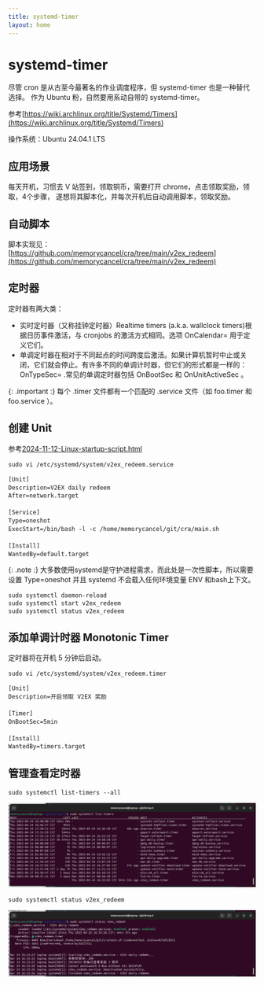 ```yaml
---
title: systemd-timer
layout: home
---
```


# systemd-timer

尽管 cron 是从古至今最著名的作业调度程序，但 systemd-timer 也是一种替代选择。
作为 Ubuntu 粉，自然要用系动自带的 systemd-timer。

参考[https://wiki.archlinux.org/title/Systemd/Timers](https://wiki.archlinux.org/title/Systemd/Timers)

操作系统：Ubuntu 24.04.1 LTS

## 应用场景

每天开机，习惯去 V 站签到，领取铜币，需要打开 chrome，点击领取奖励，领取，4个步骤，
遂想将其脚本化，并每次开机后自动调用脚本，领取奖励。


## 自动脚本

脚本实现见：[https://github.com/memorycancel/cra/tree/main/v2ex_redeem](https://github.com/memorycancel/cra/tree/main/v2ex_redeem)

## 定时器

定时器有两大类：

+ 实时定时器（又称挂钟定时器）Realtime timers (a.k.a. wallclock timers)根据日历事件激活，与 cronjobs 的激活方式相同。选项 OnCalendar= 用于定义它们。
+ 单调定时器在相对于不同起点的时间跨度后激活。如果计算机暂时中止或关闭，它们就会停止。有许多不同的单调计时器，但它们的形式都是一样的： OnTypeSec= .常见的单调定时器包括 OnBootSec 和 OnUnitActiveSec 。

{: .important :}
每个 .timer 文件都有一个匹配的 .service 文件（如 foo.timer 和 foo.service ）。

## 创建 Unit

参考[2024-11-12-Linux-startup-script.html](2024-11-12-Linux-startup-script.html)

```shell
sudo vi /etc/systemd/system/v2ex_redeem.service
```

```xml
[Unit]
Description=V2EX daily redeem
After=network.target

[Service]
Type=oneshot
ExecStart=/bin/bash -l -c /home/memorycancel/git/cra/main.sh

[Install]
WantedBy=default.target
```

{: .note :}
大多数使用systemd是守护进程需求，而此处是一次性脚本，所以需要设置 Type=oneshot
并且 systemd 不会载入任何环境变量 ENV 和bash上下文。

```shell
sudo systemctl daemon-reload
sudo systemctl start v2ex_redeem
sudo systemctl status v2ex_redeem
```

## 添加单调计时器 Monotonic Timer

定时器将在开机 5 分钟后启动。

```shell
sudo vi /etc/systemd/system/v2ex_redeem.timer
```

```xml
[Unit]
Description=开启领取 V2EX 奖励

[Timer]
OnBootSec=5min

[Install]
WantedBy=timers.target
```

## 管理查看定时器

```shell
sudo systemctl list-timers --all
```
![1](../assets/images/2025-04-24/1.png)

```shell
sudo systemctl status v2ex_redeem
```
![2](../assets/images/2025-04-24/2.png)
